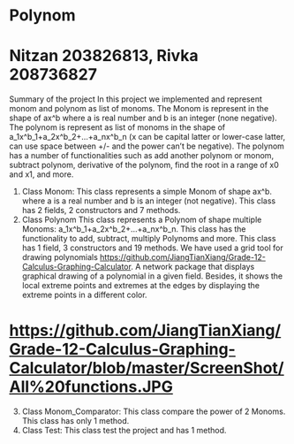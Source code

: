 # Polynom
# Nitzan 203826813, Rivka 208736827 
Summary of the project 
In this project we implemented and represent monom and polynom as list of monoms. The Monom is represent in the shape of ax^b where a is real number and b is an integer (none negative). 
The polynom is represent as list of monoms in the shape of a_1x^b_1+a_2x^b_2+…+a_nx^b_n (x can be capital latter or lower-case latter, can use space between +/- and the power can’t be negative). The polynom has a number of functionalities such as add another polynom or monom, subtract polynom, derivative of the polynom, find the root in a range of x0 and x1, and more. 
1. Class Monom: 
This class represents a simple Monom of shape ax^b. where a is a real number and b is an integer (not negative). 
This class has 2 fields, 2 constructors and 7 methods. 
2. Class Polynom
This class represents a Polynom of shape multiple Monoms: a_1x^b_1+a_2x^b_2+…+a_nx^b_n. 
This class has the functionality to add, subtract, multiply Polynoms and more. 
This class has 1 field, 3 constructors and 19 methods. 
We have used a grid tool for drawing polynomials https://github.com/JiangTianXiang/Grade-12-Calculus-Graphing-Calculator.
 A network package that displays graphical drawing of a polynomial in a given field. Besides, it shows the local extreme points and extremes at the edges by displaying the extreme points in a different color.
# https://github.com/JiangTianXiang/Grade-12-Calculus-Graphing-Calculator/blob/master/ScreenShot/All%20functions.JPG
3. Class Monom_Comparator: 
This class compare the power of 2 Monoms. 
This class has only 1 method. 
4. Class Test: 
This class test the project and has 1 method. 
